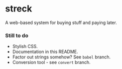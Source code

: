 streck
======

A web-based system for buying stuff and paying later.

### Still to do

* Stylish CSS.
* Documentation in this README.
* Factor out strings somehow? See `babel` branch.
* Conversion tool - see `convert` branch.
